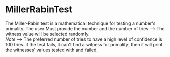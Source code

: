 # MillerRabinTest
The Miller-Rabin test is a mathematical technique for testing a number's primality.
The user Must provide the number and the number of tries --> The witness value will be selected randomly. <br>
*Note* --> The preferred number of tries to have a high level of confidence is 100 tries.
if the test fails, it can't find a witness for primality,  then it will print the witnesses' values tested with and failed.
